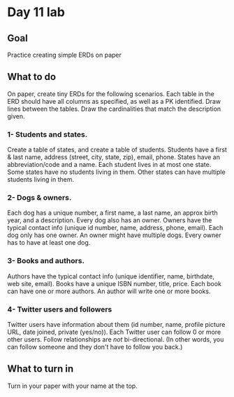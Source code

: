 # Day 11 lab
## Goal
Practice creating simple ERDs on paper

## What to do
On paper, create tiny ERDs for the following scenarios. Each table in the ERD should have all columns as specified, as well as a PK identified. Draw lines between the tables. Draw the cardinalities that match the description given. 

### 1- Students and states. 
Create a table of states, and create a table of students. Students have a first & last name, address (street, city, state, zip), email, phone. States have an abbreviation/code and a name. Each student lives in at most one state. Some states have no students living in them. Other states can have multiple students living in them.

### 2- Dogs & owners. 
Each dog has a unique number, a first name, a last name, an approx birth year, and a description. Every dog also has an owner. Owners have the typical contact info (unique id number, name, address, phone, email). Each dog only has one owner. An owner might have multiple dogs. Every owner has to have at least one dog.

### 3- Books and authors.
Authors have the typical contact info (unique identifier, name, birthdate, web site, email). Books have a unique ISBN number, title, price. Each book can have one or more authors. An author will write one or more books. 

### 4- Twitter users and followers
Twitter users have information about them (id number, name, profile picture URL, date joined, private (yes/no)). Each Twitter user can follow 0 or more other users. Follow relationships are *not* bi-directional. (In other words, you can follow someone and they don't have to follow you back.)

## What to turn in
Turn in your paper with your name at the top.


